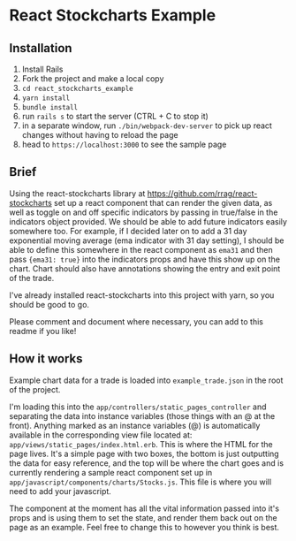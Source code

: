 # React Stockcharts Example

## Installation

1. Install Rails
2. Fork the project and make a local copy
3. `cd react_stockcharts_example`
4. `yarn install`
5. `bundle install`
6. run `rails s` to start the server (CTRL + C to stop it)
7. in a separate window, run `./bin/webpack-dev-server` to pick up react changes without having to reload the page
8. head to `https://localhost:3000` to see the sample page

## Brief

Using the react-stockcharts library at https://github.com/rrag/react-stockcharts set up a react component that can render the given data, as well as toggle on and off specific indicators by passing in true/false in the indicators object provided. We should be able to add future indicators easily somewhere too. For example, if I decided later on to add a 31 day exponential moving average (ema indicator with 31 day setting), I should be able to define this somewhere in the react component as `ema31` and then pass `{ema31: true}` into the indicators props and have this show up on the chart. Chart should also have annotations showing the entry and exit point of the trade.

I've already installed react-stockcharts into this project with yarn, so you should be good to go.

Please comment and document where necessary, you can add to this readme if you like!

## How it works

Example chart data for a trade is loaded into `example_trade.json` in the root of the project.

I'm loading this into the `app/controllers/static_pages_controller` and separating the data into instance variables (those things with an @ at the front). Anything marked as an instance variables (@) is automatically available in the corresponding view file located at: `app/views/static_pages/index.html.erb`. This is where the HTML for the page lives. It's a simple page with two boxes, the bottom is just outputting the data for easy reference, and the top will be where the chart goes and is currently rendering a sample react component set up in `app/javascript/components/charts/Stocks.js`. This file is where you will need to add your javascript.

The component at the moment has all the vital information passed into it's props and is using them to set the state, and render them back out on the page as an example. Feel free to change this to however you think is best.
